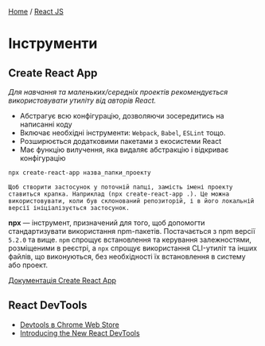 [Home](../../README.md) / [React JS](../README_REACT.md)

# Інструменти

## Create React App

*Для навчання та маленьких/середніх проектів рекомендується використовувати утиліту від авторів React.*

* Абстрагує всю конфігурацію, дозволяючи зосередитись на написанні коду
* Включає необхідні інструменти: `Webpack`, `Babel`, `ESLint` тощо.
* Розширюється додатковими пакетами з екосистеми React
* Має функцію вилучення, яка видаляє абстракцію і відкриває конфігурацію

```bash
npx create-react-app назва_папки_проекту
```

```
Щоб створити застосунок у поточній папці, замість імені проекту ставиться крапка. Наприклад (npx create-react-app .). Це можна використовувати, коли був склонований репозиторій, і в його локальній версії ініціалізується застосунок.
```

**npx** — інструмент, призначений для того, щоб допомогти стандартизувати використання npm-пакетів. Постачається з npm версії `5.2.0` та вище. `npm` спрощує встановлення та керування залежностями, розміщеними в реєстрі, a `npx` спрощує використання CLI-утиліт та інших файлів, що виконуються, без необхідності їх встановлення в систему або проект.

[Документація Create React App](https://create-react-app.dev/)

## React DevTools

* [Devtools в Chrome Web Store](https://chrome.google.com/webstore/detail/react-developer-tools/fmkadmapgofadopljbjfkapdkoienihi?hl=en)
* [Introducing the New React DevTools](https://reactjs.org/blog/2019/08/15/new-react-devtools.html)